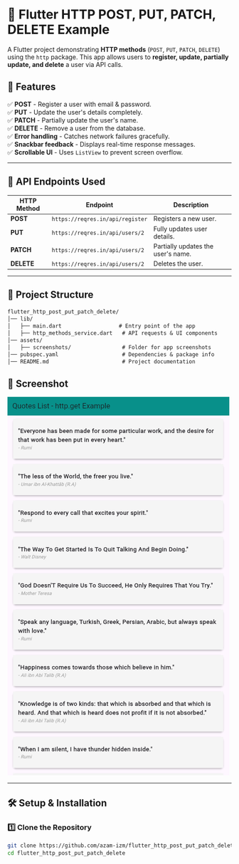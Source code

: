 # 🚀 Flutter HTTP POST, PUT, PATCH, DELETE Example

A Flutter project demonstrating **HTTP methods** (`POST`, `PUT`, `PATCH`, `DELETE`) using the `http` package. This app allows users to **register, update, partially update, and delete** a user via API calls.

## 📌 Features  
✅ **POST** - Register a user with email & password.  
✅ **PUT** - Update the user's details completely.  
✅ **PATCH** - Partially update the user's name.  
✅ **DELETE** - Remove a user from the database.  
✅ **Error handling** - Catches network failures gracefully.  
✅ **Snackbar feedback** - Displays real-time response messages.  
✅ **Scrollable UI** - Uses `ListView` to prevent screen overflow.  

---

## 🔗 **API Endpoints Used**  

| HTTP Method | Endpoint                            | Description                         |
|------------|------------------------------------|-------------------------------------|
| **POST**   | `https://reqres.in/api/register`  | Registers a new user.               |
| **PUT**    | `https://reqres.in/api/users/2`   | Fully updates user details.         |
| **PATCH**  | `https://reqres.in/api/users/2`   | Partially updates the user's name.  |
| **DELETE** | `https://reqres.in/api/users/2`   | Deletes the user.                   |

---

## 📂 **Project Structure** 

```
flutter_http_post_put_patch_delete/
│── lib/
│   ├── main.dart                  # Entry point of the app
│   ├── http_methods_service.dart   # API requests & UI components
│── assets/
│   ├── screenshots/                # Folder for app screenshots
│── pubspec.yaml                    # Dependencies & package info
│── README.md                       # Project documentation
```


## 📸 **Screenshot**  

![App Screenshot](assets/screenshots/screenshot.png)  

---

## 🛠 **Setup & Installation**  

### 1️⃣ **Clone the Repository**  
```sh
git clone https://github.com/azam-izm/flutter_http_post_put_patch_delete.git
cd flutter_http_post_put_patch_delete
